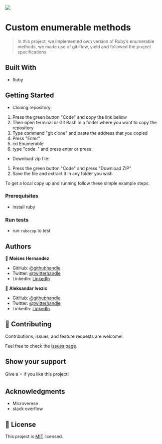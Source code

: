 ![](https://img.shields.io/badge/Microverse-blueviolet)

# Custom enumerable methods

> In this project, we implemented own version of Ruby’s enumerable methods, we made use of git-flow, yield and followed the project specifications

## Built With

- Ruby

## Getting Started
 
- Cloning repository:
 1. Press the green button "Code" and copy the link bellow
 2. Then open terminal or Git Bash in a folder where you want to copy the repository
 3. Type command "git clone" and paste the address that you copied
 4. Press "Enter"
 5. cd Enumerable
 6. type "code ." and press enter or prees.
- Download zip file:
 1. Press the green button "Code" and press "Download ZIP"
 2. Save the file and extract it in any folder you wish

To get a local copy up and running follow these simple example steps.

### Prerequisites

- install ruby
### Run tests

- run `rubocop` to test

## Authors

👤 **Moises Hernandez**

- GitHub: [@githubhandle](https://github.com/Mhdez221993)
- Twitter: [@twitterhandle](https://twitter.com/MoisesH42060050)
- LinkedIn: [LinkedIn](https://www.linkedin.com/in/moises-hernandez-9bbb17145/)

👤 **Aleksandar Ivezic**

- GitHub: [@githubhandle](https://github.com/ShinobiWarior)
- Twitter: [@twitterhandle](https://twitter.com/AIvezic)
- LinkedIn: [LinkedIn](https://www.linkedin.com/in/aleksandar-ivezi%C4%87-1a6b0391/)

## 🤝 Contributing

Contributions, issues, and feature requests are welcome!

Feel free to check the [issues page](https://github.com/Mhdez221993/Enumerable/issues/).

## Show your support

Give a ⭐️ if you like this project!

## Acknowledgments

- Microverese
- stack overflow

## 📝 License

This project is [MIT](lic.url) licensed.
